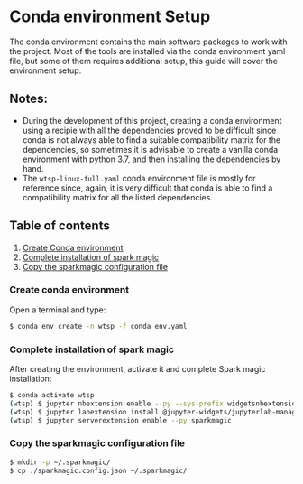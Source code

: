 # Conda environment Setup

The conda environment contains the main software packages to work with the project. Most of the tools are installed via the conda environment yaml file, but some of them requires additional setup, this guide will cover the environment setup.

## Notes:
* During the development of this project, creating a conda environment using a recipie with all the dependencies proved to be difficult since conda is not always able to find a suitable compatibility matrix for the dependencies, so sometimes it is advisable to create a vanilla conda environment with python 3.7, and then installing the dependencies by hand.
* The `wtsp-linux-full.yaml` conda environment file is mostly for reference since, again, it is very difficult that conda is able to find a compatibility matrix for all the listed dependencies.

## Table of contents
1. [Create Conda environment](#create-conda-environment)
2. [Complete installation of spark magic](#complete-installation-of-spark-magic)
3. [Copy the sparkmagic configuration file](#copy-the-sparkmagic-configuration-file)

### Create conda environment
Open a terminal and type:
```bash
$ conda env create -n wtsp -f conda_env.yaml
```
### Complete installation of spark magic
After creating the environment, activate it and complete Spark magic installation:
```bash
$ conda activate wtsp
(wtsp) $ jupyter nbextension enable --py --sys-prefix widgetsnbextension 
(wtsp) $ jupyter labextension install @jupyter-widgets/jupyterlab-manager
(wtsp) $ jupyter serverextension enable --py sparkmagic
```

### Copy the sparkmagic configuration file
```bash
$ mkdir -p ~/.sparkmagic/
$ cp ./sparkmagic.config.json ~/.sparkmagic/
```